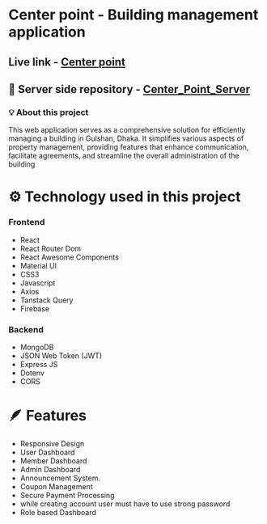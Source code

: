 # Center point - Building management application
## Live link - [Center point](https://assignment-12-65a07.web.app/)
## 🔗 Server side repository - [Center_Point_Server](https://github.com/sakibsarkar/Center_Point_Server)

### 💡 About this project

This web application serves as a comprehensive solution for efficiently managing a building in Gulshan, Dhaka. It simplifies various aspects of property management, providing features that enhance communication, facilitate agreements, and streamline the overall administration of the building

# ⚙️ Technology used in this project
### Frontend
 - React
 - React Router Dom
 - React Awesome Components
 - Material UI
 - CSS3
 - Javascript
 - Axios
 - Tanstack Query
 - Firebase
 

 ### Backend
  - MongoDB
  - JSON Web Token (JWT)
  - Express JS
  - Dotenv
  - CORS

# 🪶 Features

- Responsive Design
- User Dashboard
- Member Dashboard
- Admin Dashboard
- Announcement System.
- Coupon Management
- Secure Payment Processing
- while creating account user must have to use strong password
- Role based Dashboard
## 
